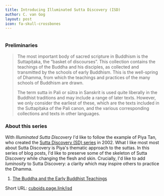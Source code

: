 ```yaml
---
title: Introducing Illuminated Sutta Discovery (ISD)
author: C. van Gog
layout: post
icon: fa-skull-crossbones
---
```


<span class="image left"><img src="{{ 'assets/images/lotus.jpg' | relative_url }}" alt="" /></span>

<h3>Preliminaries</h3>
<p><blockquote>
The most important body of sacred scripture in Buddhism is the Suttapiṭaka, the “basket of discourses”. This collection contains the teachings of the Buddha and his disciples, as collected and transmitted by the schools of early Buddhism. This is the well-spring of Dhamma, from which the teachings and practices of the many schools of Buddhism are drawn.

The term sutta in Pali or sūtra in Sanskrit is used quite liberally in the Buddhist traditions and may include a range of later texts. However, we only consider the earliest of these, which are the texts included in the Suttapiṭaka of the Pali canon, and the various corresponding collections and texts in other languages.
</blockquote></p>

<h3>About this series</h3>
<p>With <i>Illuminated Sutta Discovery</i> I'd like to follow the example of Piya Tan, who created the <a href="http://www.themindingcentre.org/dharmafarer/sutta-discovery/"> Sutta Discovery (SD) series</a> in 2002. What I like most most about Sutta Discovery is Piya's thematic approach to the suttas.  In this series of blog posts, I'd like to preserve some of the skeleton of Sutta Discovery while changing the flesh and skin. Crucially, I'd like to add <i>luminosity</i> to Sutta Discovery: a clarity which may inspire others to practice the Dhamma.<p>
  
<p><ol>
  <li><a href="https://cuboids.page.link/isd1">The Buddha and the Early Buddhist Teachings</a></li>
</ol></p>
  
<p>Short URL: <a href="https://cuboids.page.link/isd">cuboids.page.link/isd</a></p>
